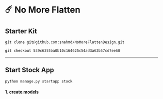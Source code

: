 # ☄️ No More Flatten

## Starter Kit

`git clone git@github.com:snahmd/NoMoreFlattenDesign.git`

`git checkout 539c6355ba0b10c164625c54ad3a62b57cd7ee60`

***

## Start Stock App

`python manage.py startapp stock`

#### 1. [create models](create-models.md)
